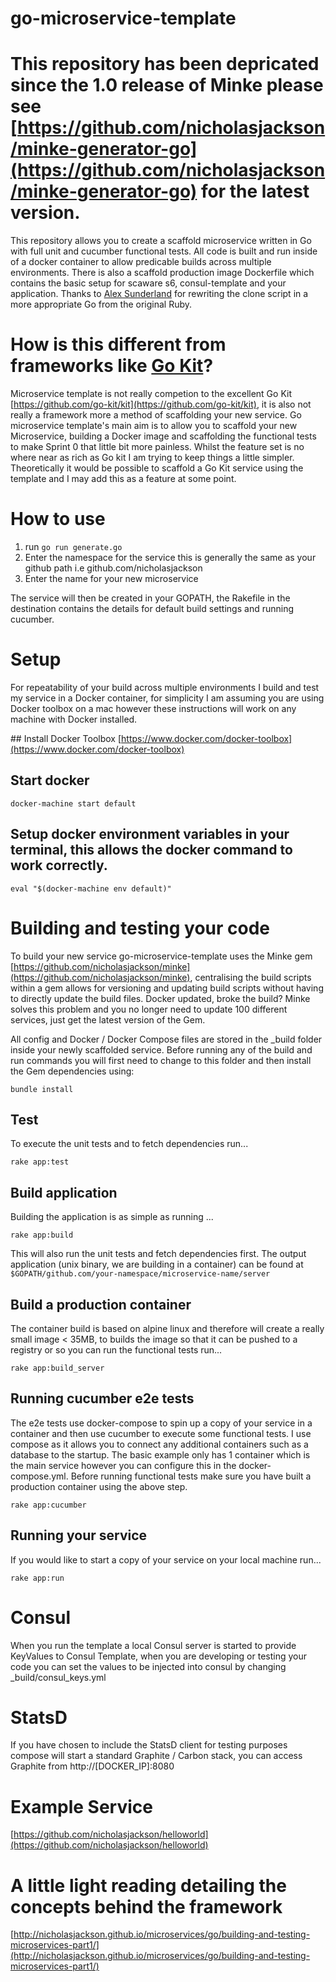 # go-microservice-template

# This repository has been depricated since the 1.0 release of Minke please see [https://github.com/nicholasjackson/minke-generator-go](https://github.com/nicholasjackson/minke-generator-go) for the latest version.

This repository allows you to create a scaffold microservice written in Go with full unit and cucumber functional tests.  All code is built and run inside of a docker container to allow predicable builds across multiple environments.  There is also a scaffold production image Dockerfile which contains the basic setup for scaware s6, consul-template and your application.  Thanks to [Alex Sunderland](https://github.com/AgentAntelope) for rewriting the clone script in a more appropriate Go from the original Ruby.

# How is this different from frameworks like [Go Kit](https://github.com/go-kit/kit)?
Microservice template is not really competion to the excellent Go Kit [https://github.com/go-kit/kit](https://github.com/go-kit/kit), it is also not really a framework more a method of scaffolding your new service. Go microservice template's main aim is to allow you to scaffold your new Microservice, building a Docker image and scaffolding the functional tests to make Sprint 0 that little bit more painless.  Whilst the feature set is no where near as rich as Go kit I am trying to keep things a little simpler.  Theoretically it would be possible to scaffold a Go Kit service using the template and I may add this as a feature at some point.

# How to use
1. run `go run generate.go`
2. Enter the namespace for the service this is generally the same as your github path i.e github.com/nicholasjackson
3. Enter the name for your new microservice

The service will then be created in your GOPATH, the Rakefile in the destination contains the details for default build settings and running cucumber.

# Setup
For repeatability of your build across multiple environments I build and test my service in a Docker container, for simplicity I am assuming you are using Docker toolbox on a mac however these instructions will work on any machine with Docker installed.

## Install Docker Toolbox
[https://www.docker.com/docker-toolbox](https://www.docker.com/docker-toolbox)

## Start docker
```
docker-machine start default
```

## Setup docker environment variables in your terminal, this allows the docker command to work correctly.
```
eval "$(docker-machine env default)"
```

# Building and testing your code
To build your new service go-microservice-template uses the Minke gem [https://github.com/nicholasjackson/minke](https://github.com/nicholasjackson/minke), centralising the build scripts within a gem allows for versioning and updating build scripts without having to directly update the build files.  Docker updated, broke the build?  Minke solves this problem and you no longer need to update 100 different services, just get the latest version of the Gem.  

All config and Docker / Docker Compose files are stored in the _build folder inside your newly scaffolded service.  Before running any of the build and run commands you will first need to change to this folder and then install the Gem dependencies using:
``` 
bundle install
```

## Test
To execute the unit tests and to fetch dependencies run...
```
rake app:test
```

## Build application
Building the application is as simple as running ...
```
rake app:build
```
This will also run the unit tests and fetch dependencies first.  The output application (unix binary, we are building in a container) can be found at `$GOPATH/github.com/your-namespace/microservice-name/server`

## Build a production container
The container build is based on alpine linux and therefore will create a really small image < 35MB, to builds the image so that it can be pushed to a registry or so you can run the functional tests run...
```
rake app:build_server
```

## Running cucumber e2e tests
The e2e tests use docker-compose to spin up a copy of your service in a container and then use cucumber to execute some functional tests.  I use compose as it allows you to connect any additional containers such as a database to the startup.  The basic example only has 1 container which is the main service however you can configure this in the docker-compose.yml.  Before running functional tests make sure you have built a production container using the above step.
```
rake app:cucumber
```

## Running your service
If you would like to start a copy of your service on your local machine run...
```
rake app:run
```

# Consul
When you run the template a local Consul server is started to provide KeyValues to Consul Template, when you are developing or testing your code you can set the values to be injected into consul by changing _build/consul_keys.yml

# StatsD
If you have chosen to include the StatsD client for testing purposes compose will start a standard Graphite / Carbon stack, you can access Graphite from http://[DOCKER_IP]:8080

# Example Service
[https://github.com/nicholasjackson/helloworld](https://github.com/nicholasjackson/helloworld)

# A little light reading detailing the concepts behind the framework
[http://nicholasjackson.github.io/microservices/go/building-and-testing-microservices-part1/](http://nicholasjackson.github.io/microservices/go/building-and-testing-microservices-part1/)
